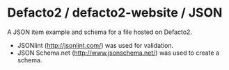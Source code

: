 Defacto2 / defacto2-website / JSON
==================

A JSON item example and schema for a file hosted on Defacto2.

* JSONlint (http://jsonlint.com/) was used for validation.
* JSON Schema.net (http://www.jsonschema.net/) was used to create a schema.